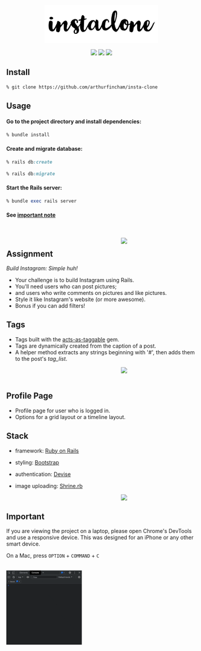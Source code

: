 <div align="center">

<img src="app/assets/images/blacklogo.png" width="300px">

![](https://img.shields.io/github/last-commit/arthurfincham/insta-clone)
![](https://img.shields.io/github/languages/count/arthurfincham/insta-clone)
![](https://img.shields.io/github/languages/code-size/arthurfincham/insta-clone)



</div>


<div align="left">

## Install

``` bash
% git clone https://github.com/arthurfincham/insta-clone
```

## Usage

#### Go to the project directory and install dependencies:

``` ruby
% bundle install
 ```

#### Create and migrate database:

``` ruby
% rails db:create
 ```
 ``` ruby
% rails db:migrate
 ```
#### Start the Rails server:
 ``` ruby
% bundle exec rails server
 ```
#### See [important note](#Important)

</div>

<br>
<br>

<img src="app/assets/images/homeandcomment.gif" width="200px" align="right">



<div align="left">

## Assignment

_Build Instagram: Simple huh!_

* Your challenge is to build Instagram using Rails. 
* You'll need users who can post pictures;
* and users who write comments on pictures and like pictures. 
* Style it like Instagram's website (or more awesome).
* Bonus if you can add filters!

## Tags

* Tags built with the [acts-as-taggable](https://github.com/mbleigh/acts-as-taggable-on) gem.
* Tags are dynamically created from the caption of a post.
* A helper method extracts any strings beginning with '#', then adds them to the post's _tag_list_.

</div>

<img src="app/assets/images/tagspreview.gif" width="200px" align="right">

<br>
<br>

<div align="left">

## Profile Page

* Profile page for user who is logged in.
* Options for a grid layout or a timeline layout. 

## Stack

* framework: [Ruby on Rails](https://rubyonrails.org/)

* styling: [Bootstrap](https://getbootstrap.com/)

* authentication: [Devise](https://github.com/heartcombo/devise)

* image uploading: [Shrine.rb](https://shrinerb.com/)

</div>

<img src="app/assets/images/profilepreview.gif" width="200px" align="right">

<br>


<div align="left">

## Important

If you are viewing the project on a laptop, please open Chrome's DevTools and use a responsive device. This was designed for an iPhone or any other smart device.

On a Mac, press `OPTION` + `COMMAND` + `C`

<br>

<img src="app/assets/images/devtools.gif" width="200px" >

</div>